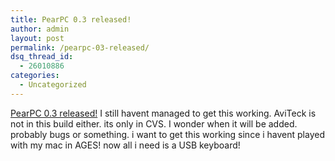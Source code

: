 ```yaml
---
title: PearPC 0.3 released!
author: admin
layout: post
permalink: /pearpc-03-released/
dsq_thread_id:
  - 26010886
categories:
  - Uncategorized
---
```

[PearPC 0.3 released!][1] I still havent managed to get this working. AviTeck is not in this build either. its only in CVS. I wonder when it will be added. probably bugs or something. i want to get this working since i havent played with my mac in AGES! now all i need is a USB keyboard!

 [1]: http://www.pearpc.net/comments.php?n=49